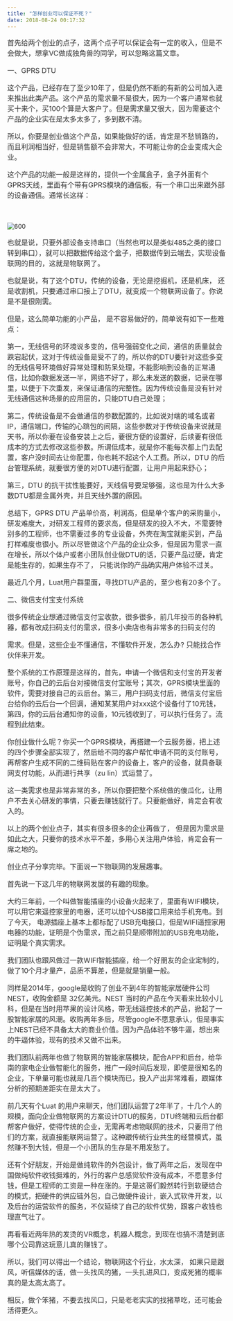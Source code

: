 ```yaml
---
title: "怎样创业可以保证不死？"
date: 2018-08-24 00:17:32
---
```


<p style="color:rgb(47,47,47);font-family:'-apple-system', 'SF UI Text', Arial, 'PingFang SC', 'Hiragino Sans GB', 'Microsoft YaHei', 'WenQuanYi Micro Hei', sans-serif;font-size:16px;">首先给两个创业的点子，这两个点子可以保证会有一定的收入，但是不会做大，想拿VC做成独角兽的同学，可以忽略这篇文章。</p>

<p style="color:rgb(47,47,47);font-family:'-apple-system', 'SF UI Text', Arial, 'PingFang SC', 'Hiragino Sans GB', 'Microsoft YaHei', 'WenQuanYi Micro Hei', sans-serif;font-size:16px;">一、GPRS DTU</p>

<p style="color:rgb(47,47,47);font-family:'-apple-system', 'SF UI Text', Arial, 'PingFang SC', 'Hiragino Sans GB', 'Microsoft YaHei', 'WenQuanYi Micro Hei', sans-serif;font-size:16px;">这个产品，已经存在了至少10年了，但是仍然不断的有新的公司加入进来推出此类产品。这个产品的需求量不是很大，因为一个客户通常也就买十来个，买100个算是大客户了。但是需求量又很大，因为需要这个产品的企业实在是太多太多了，多到数不清。</p>

<p style="color:rgb(47,47,47);font-family:'-apple-system', 'SF UI Text', Arial, 'PingFang SC', 'Hiragino Sans GB', 'Microsoft YaHei', 'WenQuanYi Micro Hei', sans-serif;font-size:16px;">所以，你要是创业做这个产品，如果能做好的话，肯定是不愁销路的，而且利润相当好，但是销售额不会非常大，不可能让你的企业变成大企业。</p>

<p style="color:rgb(47,47,47);font-family:'-apple-system', 'SF UI Text', Arial, 'PingFang SC', 'Hiragino Sans GB', 'Microsoft YaHei', 'WenQuanYi Micro Hei', sans-serif;font-size:16px;">这个产品的功能一般是这样的，提供一个金属盒子，盒子外面有个GPRS天线，里面有个带有GPRS模块的通信板，有一个串口出来跟外部的设备通信。通常长这样：</p>

<p style="color:rgb(47,47,47);font-family:'-apple-system', 'SF UI Text', Arial, 'PingFang SC', 'Hiragino Sans GB', 'Microsoft YaHei', 'WenQuanYi Micro Hei', sans-serif;font-size:16px;"><br /></p>

<div><div><div><img src="https://upload-images.jianshu.io/upload_images/4830067-98dd09353552333e.jpg?imageMogr2/auto-orient/strip%7CimageView2/2/w/600" style="height:auto;" alt="600" /></div></div></div>

<p style="color:rgb(47,47,47);font-family:'-apple-system', 'SF UI Text', Arial, 'PingFang SC', 'Hiragino Sans GB', 'Microsoft YaHei', 'WenQuanYi Micro Hei', sans-serif;font-size:16px;">也就是说，只要外部设备支持串口（当然也可以是类似485之类的接口转到串口），就可以把数据传给这个盒子，把数据传到云端去，实现设备联网的目的，这就是物联网了。</p>

<p style="color:rgb(47,47,47);font-family:'-apple-system', 'SF UI Text', Arial, 'PingFang SC', 'Hiragino Sans GB', 'Microsoft YaHei', 'WenQuanYi Micro Hei', sans-serif;font-size:16px;">也就是说，有了这个DTU，传统的设备，无论是挖掘机，还是机床， 还是收割机，只要通过串口接上了DTU，就变成一个物联网设备了。你说是不是很刚需。</p>

<p style="color:rgb(47,47,47);font-family:'-apple-system', 'SF UI Text', Arial, 'PingFang SC', 'Hiragino Sans GB', 'Microsoft YaHei', 'WenQuanYi Micro Hei', sans-serif;font-size:16px;">但是，这么简单功能的小产品， 是不容易做好的，简单说有如下一些难点：</p>

<p style="color:rgb(47,47,47);font-family:'-apple-system', 'SF UI Text', Arial, 'PingFang SC', 'Hiragino Sans GB', 'Microsoft YaHei', 'WenQuanYi Micro Hei', sans-serif;font-size:16px;">第一，无线信号的环境说多变的，信号强弱变化之间，通信的质量就会跌宕起伏，这对于传统设备是受不了的，所以你的DTU要针对这些多变的无线信号环境做好异常处理和防呆处理，不能影响到设备的正常通信，比如你数据发送一半，网络不好了，那么未发送的数据，记录在哪里，以便于下次重发，来保证通信的完整性。因为传统设备是没有针对无线通信这种场景的应用层的，只能DTU自己处理；</p>

<p style="color:rgb(47,47,47);font-family:'-apple-system', 'SF UI Text', Arial, 'PingFang SC', 'Hiragino Sans GB', 'Microsoft YaHei', 'WenQuanYi Micro Hei', sans-serif;font-size:16px;">第二，传统设备是不会做通信的参数配置的，比如说对端的域名或者IP，通信端口，传输的心跳包的间隔，这些参数对于传统设备来说就是天书，所以你要在设备安装上之后，要很方便的设置好，后续要有很低成本的方式去修改这些参数。所谓低成本，就是你不能每次都上门去配置，客户没时间去让你配置，你也耗不起这个人工费。所以，DTU 的后台管理系统，就要很方便的对DTU进行配置，让用户用起来舒心；</p>

<p style="color:rgb(47,47,47);font-family:'-apple-system', 'SF UI Text', Arial, 'PingFang SC', 'Hiragino Sans GB', 'Microsoft YaHei', 'WenQuanYi Micro Hei', sans-serif;font-size:16px;">第三，DTU 的抗干扰性能要好，天线信号要足够强，这也是为什么大多数DTU都是金属外壳，并且天线外置的原因。</p>

<p style="color:rgb(47,47,47);font-family:'-apple-system', 'SF UI Text', Arial, 'PingFang SC', 'Hiragino Sans GB', 'Microsoft YaHei', 'WenQuanYi Micro Hei', sans-serif;font-size:16px;">总结下，GPRS DTU 产品单价高，利润高，但是单个客户的采购量小，研发难度大，对研发工程师的要求高，但是研发的投入不大，不需要特别多的工程师，也不需要过多的专业设备，外壳在淘宝就能买到，产品打样难度也很小。所以尽管做这个产品的企业众多，但是因为需求一直在增长，所以个体户或者小团队创业做DTU的话，只要产品过硬，肯定是能生存的，如果生存不了， 只能说你的产品确实用户体验不过关。</p>

<p style="color:rgb(47,47,47);font-family:'-apple-system', 'SF UI Text', Arial, 'PingFang SC', 'Hiragino Sans GB', 'Microsoft YaHei', 'WenQuanYi Micro Hei', sans-serif;font-size:16px;">最近几个月，Luat用户群里面，寻找DTU产品的，至少也有20多个了。</p>

<p style="color:rgb(47,47,47);font-family:'-apple-system', 'SF UI Text', Arial, 'PingFang SC', 'Hiragino Sans GB', 'Microsoft YaHei', 'WenQuanYi Micro Hei', sans-serif;font-size:16px;">二、微信支付宝支付系统</p>

<p style="color:rgb(47,47,47);font-family:'-apple-system', 'SF UI Text', Arial, 'PingFang SC', 'Hiragino Sans GB', 'Microsoft YaHei', 'WenQuanYi Micro Hei', sans-serif;font-size:16px;">很多传统企业想通过微信支付宝收款，很多很多，前几年投币的各种机器，都有改成扫码支付的需求，很多小卖店也有非常多的扫码支付的</p>

<p style="color:rgb(47,47,47);font-family:'-apple-system', 'SF UI Text', Arial, 'PingFang SC', 'Hiragino Sans GB', 'Microsoft YaHei', 'WenQuanYi Micro Hei', sans-serif;font-size:16px;">需求。但是，这些企业不懂通信，不懂软件开发，怎么办? 只能找合作伙伴来开发。</p>

<p style="color:rgb(47,47,47);font-family:'-apple-system', 'SF UI Text', Arial, 'PingFang SC', 'Hiragino Sans GB', 'Microsoft YaHei', 'WenQuanYi Micro Hei', sans-serif;font-size:16px;">整个系统的工作原理是这样的，首先，申请一个微信和支付宝的开发者账号，你自己的云后台对接微信支付宝账号；其次，GPRS模块里面的软件，需要对接自己的云后台。第三，用户扫码支付后，微信支付宝后台给你的云后台一个回调，通知某某用户对xxx这个设备付了10元钱，第四，你的云后台通知你的设备，10元钱收到了，可以执行任务了。流程到此结束。</p>

<p style="color:rgb(47,47,47);font-family:'-apple-system', 'SF UI Text', Arial, 'PingFang SC', 'Hiragino Sans GB', 'Microsoft YaHei', 'WenQuanYi Micro Hei', sans-serif;font-size:16px;">你创业做什么呢？你买一个GPRS模块，再搭建一个云服务器，把上述的四个步骤全部实现了，然后给不同的客户帮忙申请不同的支付账号，再帮客户生成不同的二维码贴在客户的设备上，客户的设备，就具备联网支付功能，从而进行共享（zu lin）式运营了。</p>

<p style="color:rgb(47,47,47);font-family:'-apple-system', 'SF UI Text', Arial, 'PingFang SC', 'Hiragino Sans GB', 'Microsoft YaHei', 'WenQuanYi Micro Hei', sans-serif;font-size:16px;">这一类需求也是非常非常的多，所以你要把整个系统做的傻瓜化，让用户不去关心研发的事情，只要去赚钱就行了。只要能做好，肯定会有收入的。</p>

<p style="color:rgb(47,47,47);font-family:'-apple-system', 'SF UI Text', Arial, 'PingFang SC', 'Hiragino Sans GB', 'Microsoft YaHei', 'WenQuanYi Micro Hei', sans-serif;font-size:16px;">以上的两个创业点子，其实有很多很多的企业再做了， 但是因为需求是如此之大，只要你的技术水平不差，多用心关注用户体验，肯定会有一席之地的。</p>

<p style="color:rgb(47,47,47);font-family:'-apple-system', 'SF UI Text', Arial, 'PingFang SC', 'Hiragino Sans GB', 'Microsoft YaHei', 'WenQuanYi Micro Hei', sans-serif;font-size:16px;">创业点子分享完毕。下面说一下物联网的发展趣事。</p>

<p style="color:rgb(47,47,47);font-family:'-apple-system', 'SF UI Text', Arial, 'PingFang SC', 'Hiragino Sans GB', 'Microsoft YaHei', 'WenQuanYi Micro Hei', sans-serif;font-size:16px;">首先说一下这几年的物联网发展的有趣的现象。</p>

<p style="color:rgb(47,47,47);font-family:'-apple-system', 'SF UI Text', Arial, 'PingFang SC', 'Hiragino Sans GB', 'Microsoft YaHei', 'WenQuanYi Micro Hei', sans-serif;font-size:16px;">大约三年前，一个叫做智能插座的小设备火起来了，里面有WIFI模块，可以用它来遥控家里的电器，还可以加个USB接口用来给手机充电。到了今天， 电源插座上基本上都标配了USB充电接口，但是WIFI遥控家用电器的功能，证明是个伪需求，而之前只是顺带附加的USB充电功能，证明是个真实需求。<br /></p>

<p style="color:rgb(47,47,47);font-family:'-apple-system', 'SF UI Text', Arial, 'PingFang SC', 'Hiragino Sans GB', 'Microsoft YaHei', 'WenQuanYi Micro Hei', sans-serif;font-size:16px;">我们团队也跟风做过一款WIFI智能插座，给一个好朋友的企业定制的，做了10个月才量产，品质不算差，但是就是销量一般。<br /></p>

<p style="color:rgb(47,47,47);font-family:'-apple-system', 'SF UI Text', Arial, 'PingFang SC', 'Hiragino Sans GB', 'Microsoft YaHei', 'WenQuanYi Micro Hei', sans-serif;font-size:16px;">同样是2014年，google是收购了创业不到4年的智能家居硬件公司NEST，收购金额是 32亿美元。NEST 当时的产品在今天看来比较小儿科，但是在当时用苹果的设计风格，带无线遥控技术的产品，掀起了一股智能家居的风潮。收购两年多后，尽管google不愿意承认，但是事实上NEST已经不具备太大的商业价值。因为产品体验不够牛逼，想出来的牛逼体验，现有的技术又做不出来。</p>

<p style="color:rgb(47,47,47);font-family:'-apple-system', 'SF UI Text', Arial, 'PingFang SC', 'Hiragino Sans GB', 'Microsoft YaHei', 'WenQuanYi Micro Hei', sans-serif;font-size:16px;">我们团队前两年也做了物联网的智能家居模块，配合APP和后台，给华南的家电企业做智能化的服务，推广一段时间后发现，即使是很知名的企业，下单量可能也就是几百个模块而已，投入产出非常难看，跟媒体分析的预期差距实在是太大了。<br /></p>

<p style="color:rgb(47,47,47);font-family:'-apple-system', 'SF UI Text', Arial, 'PingFang SC', 'Hiragino Sans GB', 'Microsoft YaHei', 'WenQuanYi Micro Hei', sans-serif;font-size:16px;">前几天有个Luat 的用户来聊天，他们团队运营了2年半了，十几个人的规模，面向企业做物联网的方案设计DTU的服务，DTU终端和云后台都帮客户做好，使得传统的企业，无需再考虑物联网的技术，只要用了他们的方案，就直接能联网运营了。这种跟传统行业共生的经营模式，虽然赚不到大钱，但是一个小团队的生存是不用发愁了。<br /></p>

<p style="color:rgb(47,47,47);font-family:'-apple-system', 'SF UI Text', Arial, 'PingFang SC', 'Hiragino Sans GB', 'Microsoft YaHei', 'WenQuanYi Micro Hei', sans-serif;font-size:16px;">还有个好朋友，开始是做纯软件的外包设计，做了两年之后，发现在中国做纯软件收钱挺难的，外行的客户总感觉软件没有成本，不愿意多付钱，但是工程师的工资是一种在涨的。于是这哥们毅然转行到软硬结合的模式，把硬件的供应链外包，自己做硬件设计，嵌入式软件开发，以及后台的运营软件的服务，不仅延续了自己的软件优势，跟客户收钱也理直气壮了。</p>

<p style="color:rgb(47,47,47);font-family:'-apple-system', 'SF UI Text', Arial, 'PingFang SC', 'Hiragino Sans GB', 'Microsoft YaHei', 'WenQuanYi Micro Hei', sans-serif;font-size:16px;">再看看近两年热的发烫的VR概念，机器人概念，到现在也搞不清楚到底哪个公司靠这玩意儿真的赚钱了。</p>

<p style="color:rgb(47,47,47);font-family:'-apple-system', 'SF UI Text', Arial, 'PingFang SC', 'Hiragino Sans GB', 'Microsoft YaHei', 'WenQuanYi Micro Hei', sans-serif;font-size:16px;">所以，我们可以得出一个结论，物联网这个行业，水太深， 如果只是跟风，听信媒体的话，做一头找风的猪，一头扎进风口，变成死猪的概率真的是太高太高了。</p>

<p style="color:rgb(47,47,47);font-family:'-apple-system', 'SF UI Text', Arial, 'PingFang SC', 'Hiragino Sans GB', 'Microsoft YaHei', 'WenQuanYi Micro Hei', sans-serif;font-size:16px;">相反，做个笨猪，不要去找风口，只是老老实实的找猪草吃，还可能会活得更久。</p>
